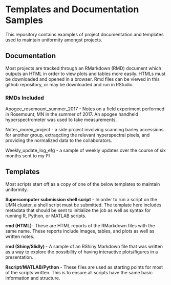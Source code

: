 # Templates and Documentation Samples

This repository contains examples of project documentation and templates used to maintain uniformity amongst projects.

## Documentation

Most projects are tracked through an RMarkdown (RMD) document which outputs an HTML in order to view plots and tables more easily. HTMLs must be downloaded and opened in a browser. Rmd files can be viewed in this github repository, or may be downloaded and run in RStudio.

### RMDs Included

Apogee_rosemount_summer_2017 - Notes on a field experiment performed in Rosemount, MN in the summer of 2017. An apogee handheld hyperspectrometer was used to take measurements.

Notes_morex_project - a side project involving scanning barley accessions for another group, extraqcting the relevant hyperspectral pixels, and providing the normalized data to the collaborators.

Weekly_update_log_efg - a sample of weekly updates over the course of six months sent to my PI


## Templates 

Most scripts start off as a copy of one of the below templates to maintain uniformity.

<b>Supercomputer submission shell script</b> - In order to run a script on the UMN cluster, a shell script must be submitted. The template here includes metadata that should be sent to initialize the job as well as syntax for running R, Python, or MATLAB scripts.

<b>rmd (HTML)</b>- These are HTML reports of the RMarkdown files with the same name. These reports include images, tables, and plots as well as written notes.

<b>rmd (Shiny/Slidly) </b>- A sample of an RShiny Markdown file that was written as a way to explore the possibility of having interactive plots/figures in a presentation.

<b>Rscript/MATLAB/Python </b>- These files are used as starting points for most of the scripts written. This is to ensure all scripts have the same basic information and structure.


